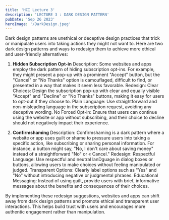 ```yaml
---
title: 'HCI Lecture 3'
description: 'LECTURE 3 : DARK DESIGN PATTERN'
pubDate: 'Sep 26 2023'
heroImage: '/DarkDesign.jpeg'
---
```


Dark design patterns are unethical or deceptive design practices that trick or manipulate users into taking actions they might not want to. Here are two dark design patterns and ways to redesign them to achieve more ethical and user-friendly alternatives:

1. **Hidden Subscription Opt-in**
Description: Some websites and apps employ the dark pattern of hiding subscription opt-ins. For example, they might present a pop-up with a prominent "Accept" button, but the "Cancel" or "No Thanks" option is camouflaged, difficult to find, or presented in a way that makes it seem less favorable.
Redesign:
Clear Choices: Design the subscription pop-up with clear and equally visible "Accept" and "Decline" or "No Thanks" buttons, making it easy for users to opt-out if they choose to.
Plain Language: Use straightforward and non-misleading language in the subscription request, avoiding any deceptive wording.
No Forced Opt-in: Ensure that users can continue using the website or app without subscribing, and their choice to decline should not negatively impact their experience.

2. **Confirmshaming**
Description: Confirmshaming is a dark pattern where a website or app uses guilt or shame to pressure users into taking a specific action, like subscribing or sharing personal information. For instance, a button might say, "No, I don't care about saving money" instead of a straightforward "No" or « Cancel."
Redesign:
Respectful Language: Use respectful and neutral lanDguage in dialog boxes or buttons, allowing users to make choices without feeling manipulated or judged.
Transparent Options: Clearly label options such as "Yes" and "No" without introducing negative or judgmental phrases.
Educational Messaging: Instead of using guilt, provide users with brief, informative messages about the benefits and consequences of their choices.

By implementing these redesign suggestions, websites and apps can shift away from dark design patterns and promote ethical and transparent user interactions. This helps build trust with users and encourages more authentic engagement rather than manipulation.